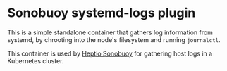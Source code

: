 # Sonobuoy systemd-logs plugin

This is a simple standalone container that gathers log information from systemd, by chrooting into the node's filesystem and running `journalctl`.

This container is used by [Heptio Sonobuoy](https://github.com/heptio/sonobuoy) for gathering host logs in a Kubernetes cluster.
